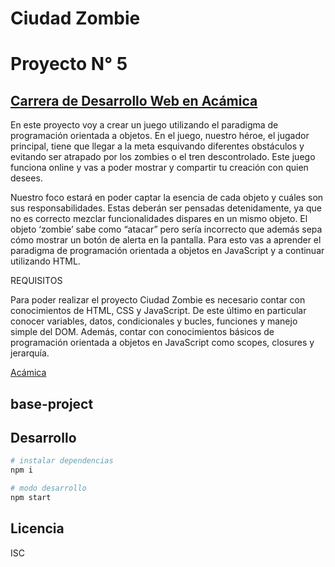 # Ciudad Zombie

# Proyecto N° 5

## [Carrera de Desarrollo Web en Acámica](https://www.acamica.com/desarrollo-web-full-stack 'titulo')

En este proyecto voy a crear un juego utilizando el paradigma de programación orientada a objetos. En el juego, nuestro héroe, el jugador principal, tiene que llegar a la meta esquivando diferentes obstáculos y evitando ser atrapado por los zombies o el tren descontrolado. Este juego funciona online y vas a poder mostrar y compartir tu creación con quien desees.

Nuestro foco estará en poder captar la esencia de cada objeto y cuáles son sus responsabilidades. Estas deberán ser pensadas detenidamente, ya que no es correcto mezclar funcionalidades dispares en un mismo objeto. El objeto ‘zombie’ sabe como “atacar” pero sería incorrecto que además sepa cómo mostrar un botón de alerta en la pantalla. Para esto vas a aprender el paradigma de programación orientada a objetos en JavaScript y a continuar utilizando HTML.

REQUISITOS

Para poder realizar el proyecto Ciudad Zombie es necesario contar con conocimientos de HTML, CSS y JavaScript. De este último en particular conocer variables, datos, condicionales y bucles, funciones y manejo simple del DOM. Además, contar con conocimientos básicos de programación orientada a objetos en JavaScript como scopes, closures y jerarquía.

[Acámica](https://www.acamica.com/desarrollo-web-full-stack 'titulo')

## base-project

## Desarrollo

```bash
# instalar dependencias
npm i

# modo desarrollo
npm start
```

## Licencia

ISC
